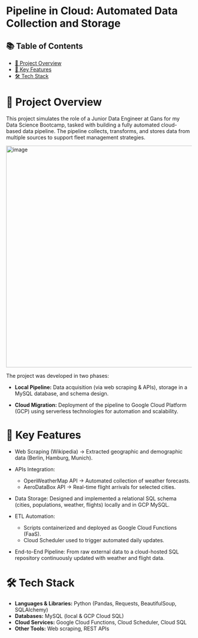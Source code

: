 # Pipeline in Cloud: Automated Data Collection and Storage

## 📚 Table of Contents
- [📌 Project Overview](#-project-overview)  
- [🚀 Key Features](#-key-features)
- [🛠️ Tech Stack](#-tech-stack)  

# 📌 Project Overview
This project simulates the role of a Junior Data Engineer at Gans for my Data Science Bootcamp, tasked with building a fully automated cloud-based data pipeline. The pipeline collects, transforms, and stores data from multiple sources to support fleet management strategies.

<img width="600" height="600" alt="image" src="https://github.com/user-attachments/assets/de273404-be1d-4c82-99a0-9fc0c202b1fc" />


The project was developed in two phases:

* **Local Pipeline:** Data acquisition (via web scraping & APIs), storage in a MySQL database, and schema design.

* **Cloud Migration:** Deployment of the pipeline to Google Cloud Platform (GCP) using serverless technologies for automation and scalability.

# 🚀 Key Features

* Web Scraping (Wikipedia) → Extracted geographic and demographic data (Berlin, Hamburg, Munich).

* APIs Integration:
  - OpenWeatherMap API → Automated collection of weather forecasts.
  - AeroDataBox API → Real-time flight arrivals for selected cities.
* Data Storage: Designed and implemented a relational SQL schema (cities, populations, weather, flights) locally and in GCP MySQL.
* ETL Automation:
  - Scripts containerized and deployed as Google Cloud Functions (FaaS).
  - Cloud Scheduler used to trigger automated daily updates.
* End-to-End Pipeline: From raw external data to a cloud-hosted SQL repository continuously updated with weather and flight data.

# 🛠️ Tech Stack
* **Languages & Libraries:** Python (Pandas, Requests, BeautifulSoup, SQLAlchemy)
* **Databases:** MySQL (local & GCP Cloud SQL)
* **Cloud Services:** Google Cloud Functions, Cloud Scheduler, Cloud SQL
* **Other Tools:** Web scraping, REST APIs
